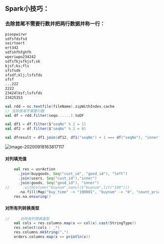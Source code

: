 ## Spark小技巧：

### 去除首尾不需要行数并把两行数据并称一行：

```txt
pioopwirwr
sdfsfdsfsd
seirtoert
ert342
sdfshfhfghfh
wperiwpo234242
sdfsfkjsfkjsf;sk
kjsf;ks;fls
sfsfsdk
sfsdf;klj;lsfsfds
sfsf
...222
2222
23424lksf;lsfsfds
23425353
```

```scala
val rdd = sc.textfile(fileName).zipWithIndex.cache
// 去除首尾不需要行数
val df = rdd.filter(seqo......).toDF

val df1 = df.filter($"seqNo" % 2 = 1)
val df2 = df.filter($"seqNo" % 2 = 0)

val dfresult = df1.join(df12, df1("seqNo") + 1 === df("seqNo"), "inner").select("result", concat(df1.value, df2.value))
```

![image-20200918163817117](C:%5CUsers%5Clenovo%5CAppData%5CRoaming%5CTypora%5Ctypora-user-images%5Cimage-20200918163817117.png)



#### 对列填充值

```scala
    val res = usrAction
      .join(buygoods, Seq("cust_id", "good_id"), "left")
      .join(users, Seq("cust_id"),"inner")
      .join(goods, Seq("good_id"), "inner")
//      .withColumn("buynum",nanvl($"buynum",lit("100")))
      .na.fill(Map("buy_time" -> "190001", "buynum" -> "0", "count_price" -> "0"))
    res.na.ensuring()

```



#### 对所有列转换类型

```scala
//     对所有列转换类型
    val cols = res.columns.map(x => col(x).cast(StringType))
    res.select(cols : _*)
    res.columns.mkString(",")
    orders.columns.map(x => println(x))
```

